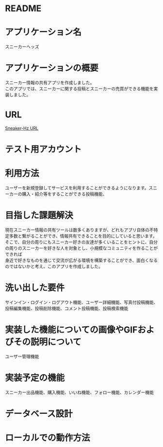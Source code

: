 # README

# アプリケーション名
スニーカーヘッズ

# アプリケーションの概要
スニーカー情報の共有アプリを作成しました。<br>
このアプリでは、スニーカーに関する投稿とスニーカーの売買ができる機能を実装しました。<br>

# URL
[Sneaker-Hz URL](https://sneaker-hz.herokuapp.com/)

# テスト用アカウント


# 利用方法
ユーザーを新規登録してサービスを利用することができるようになります。スニーカーの購入・紹介等をすることができる投稿機能、

# 目指した課題解決
現在スニーカー情報の共有ツールは数多くありますが、どれもアプリ自体の不特定多数と繋がることができ、情報共有できることを目的にしていると思います。<br>
そこで、自分の周りにもスニーカー好きの友達が多くいることをヒントに、自分の周りのスニーカーを好きな人を対象とし、小規模なコミュニティを作ることができれば<br>
身近で好きなものを通じて交流が広がる環境を構築することができ、面白くなるのではないかと考え、このアプリを作成しました。<br>

# 洗い出した要件
サインイン・ログイン・ログアウト機能、ユーザー詳細機能、写真付投稿機能、投稿編集機能、投稿削除機能、コメント投稿機能、投稿検索機能

# 実装した機能についての画像やGIFおよびその説明について
ユーザー管理機能<br>


# 実装予定の機能
スニーカー出品機能、購入機能、いいね機能、フォロー機能、カレンダー機能

# データベース設計

# ローカルでの動作方法

